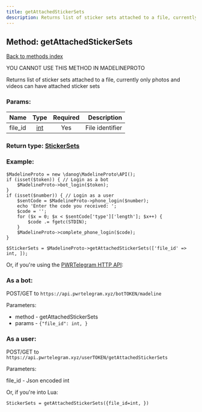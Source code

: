 ```yaml
---
title: getAttachedStickerSets
description: Returns list of sticker sets attached to a file, currently only photos and videos can have attached sticker sets
---
```

## Method: getAttachedStickerSets  
[Back to methods index](index.md)


YOU CANNOT USE THIS METHOD IN MADELINEPROTO


Returns list of sticker sets attached to a file, currently only photos and videos can have attached sticker sets

### Params:

| Name     |    Type       | Required | Description |
|----------|:-------------:|:--------:|------------:|
|file\_id|[int](../types/int.md) | Yes|File identifier|


### Return type: [StickerSets](../types/StickerSets.md)

### Example:


```
$MadelineProto = new \danog\MadelineProto\API();
if (isset($token)) { // Login as a bot
    $MadelineProto->bot_login($token);
}
if (isset($number)) { // Login as a user
    $sentCode = $MadelineProto->phone_login($number);
    echo 'Enter the code you received: ';
    $code = '';
    for ($x = 0; $x < $sentCode['type']['length']; $x++) {
        $code .= fgetc(STDIN);
    }
    $MadelineProto->complete_phone_login($code);
}

$StickerSets = $MadelineProto->getAttachedStickerSets(['file_id' => int, ]);
```

Or, if you're using the [PWRTelegram HTTP API](https://pwrtelegram.xyz):

### As a bot:

POST/GET to `https://api.pwrtelegram.xyz/botTOKEN/madeline`

Parameters:

* method - getAttachedStickerSets
* params - `{"file_id": int, }`



### As a user:

POST/GET to `https://api.pwrtelegram.xyz/userTOKEN/getAttachedStickerSets`

Parameters:

file_id - Json encoded int



Or, if you're into Lua:

```
StickerSets = getAttachedStickerSets({file_id=int, })
```

